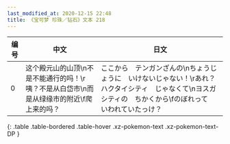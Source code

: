 ```yaml
---
last_modified_at: 2020-12-15 22:48
title: 《宝可梦 珍珠／钻石》文本 218
---
```

| 编号 | 中文 | 日文 |
| ---- | ---- | ---- |
| 0 | 这个殿元山的山顶\n不是不能通行的吗！\r咦？不是从白岱市\n而是从绿缘市的附近\f爬上来的吗？ | ここから　テンガンざんの\nちょうじょうに　いけないじゃない！\rあれ？　ハクタイシティ　じゃなくて\nヨスガシティの　ちかくから\fのぼれって　いわれていたっけ？ |
{: .table .table-bordered .table-hover .xz-pokemon-text .xz-pokemon-text-DP }
